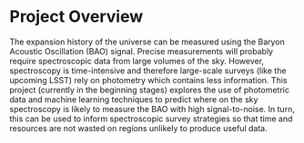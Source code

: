# Project Overview

The expansion history of the universe can be measured using the Baryon Acoustic Oscillation (BAO) signal. Precise measurements will probably require spectroscopic data from large volumes of the sky. However, spectroscopy is time-intensive and therefore large-scale surveys (like the upcoming LSST) rely on photometry which contains less information. This project (currently in the beginning stages) explores the use of photometric data and machine learning techniques to predict where on the sky spectroscopy is likely to measure the BAO with high signal-to-noise. In turn, this can be used to inform spectroscopic survey strategies so that time and resources are not wasted on regions unlikely to produce useful data.
